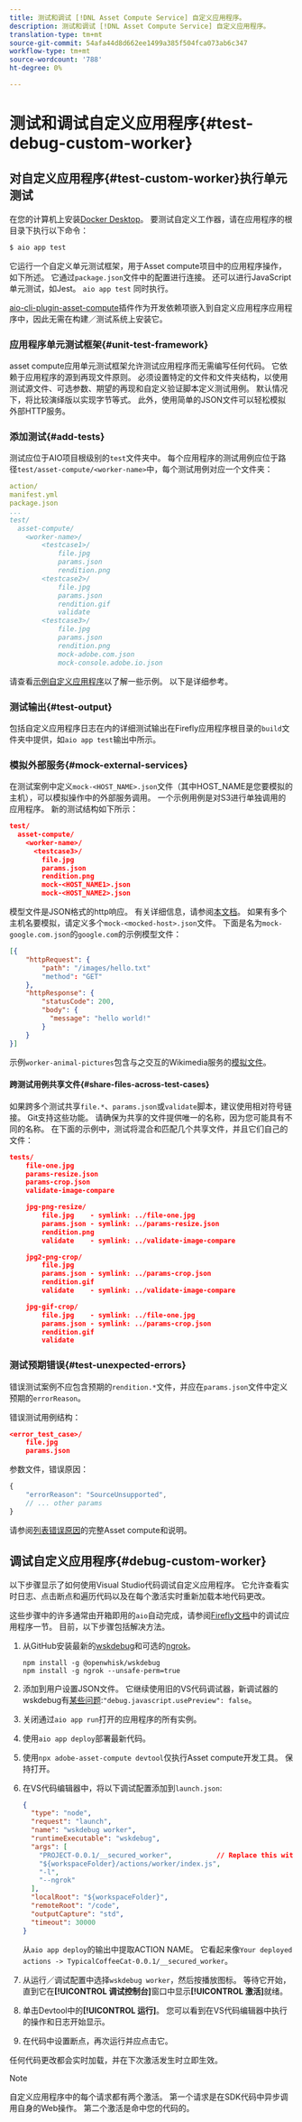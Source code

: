 ```yaml
---
title: 测试和调试 [!DNL Asset Compute Service] 自定义应用程序。
description: 测试和调试 [!DNL Asset Compute Service] 自定义应用程序。
translation-type: tm+mt
source-git-commit: 54afa44d8d662ee1499a385f504fca073ab6c347
workflow-type: tm+mt
source-wordcount: '788'
ht-degree: 0%

---
```



# 测试和调试自定义应用程序{#test-debug-custom-worker}

## 对自定义应用程序{#test-custom-worker}执行单元测试

在您的计算机上安装[Docker Desktop](https://www.docker.com/get-started)。 要测试自定义工作器，请在应用程序的根目录下执行以下命令：

```bash
$ aio app test
```

<!-- TBD
To run tests for a custom application, run `adobe-asset-compute test-worker` command in the root of the custom application application application.

Document interactively running `adobe-asset-compute` commands `test-worker` and `run-worker`.
-->

它运行一个自定义单元测试框架，用于Asset compute项目中的应用程序操作，如下所述。 它通过`package.json`文件中的配置进行连接。 还可以进行JavaScript单元测试，如Jest。 `aio app test` 同时执行。

[aio-cli-plugin-asset-compute](https://github.com/adobe/aio-cli-plugin-asset-compute#install-as-local-devdependency)插件作为开发依赖项嵌入到自定义应用程序应用程序中，因此无需在构建／测试系统上安装它。

### 应用程序单元测试框架{#unit-test-framework}

asset compute应用单元测试框架允许测试应用程序而无需编写任何代码。 它依赖于应用程序的源到再现文件原则。 必须设置特定的文件和文件夹结构，以使用测试源文件、可选参数、期望的再现和自定义验证脚本定义测试用例。 默认情况下，将比较演绎版以实现字节等式。 此外，使用简单的JSON文件可以轻松模拟外部HTTP服务。

### 添加测试{#add-tests}

测试应位于AIO项目根级别的`test`文件夹中。 每个应用程序的测试用例应位于路径`test/asset-compute/<worker-name>`中，每个测试用例对应一个文件夹：

```yaml
action/
manifest.yml
package.json
...
test/
  asset-compute/
    <worker-name>/
        <testcase1>/
            file.jpg
            params.json
            rendition.png
        <testcase2>/
            file.jpg
            params.json
            rendition.gif
            validate
        <testcase3>/
            file.jpg
            params.json
            rendition.png
            mock-adobe.com.json
            mock-console.adobe.io.json
```

请查看[示例自定义应用程序](https://github.com/adobe/asset-compute-example-workers/)以了解一些示例。 以下是详细参考。

### 测试输出{#test-output}

包括自定义应用程序日志在内的详细测试输出在Firefly应用程序根目录的`build`文件夹中提供，如`aio app test`输出中所示。

### 模拟外部服务{#mock-external-services}

在测试案例中定义`mock-<HOST_NAME>.json`文件（其中HOST_NAME是您要模拟的主机），可以模拟操作中的外部服务调用。 一个示例用例是对S3进行单独调用的应用程序。 新的测试结构如下所示：

```json
test/
  asset-compute/
    <worker-name>/
      <testcase3>/
        file.jpg
        params.json
        rendition.png
        mock-<HOST_NAME1>.json
        mock-<HOST_NAME2>.json
```

模型文件是JSON格式的http响应。 有关详细信息，请参阅[本文档](https://www.mock-server.com/mock_server/creating_expectations.html)。 如果有多个主机名要模拟，请定义多个`mock-<mocked-host>.json`文件。 下面是名为`mock-google.com.json`的`google.com`的示例模型文件：

```json
[{
    "httpRequest": {
        "path": "/images/hello.txt"
        "method": "GET"
    },
    "httpResponse": {
        "statusCode": 200,
        "body": {
          "message": "hello world!"
        }
    }
}]
```

示例`worker-animal-pictures`包含与之交互的Wikimedia服务的[模拟文件](https://github.com/adobe/asset-compute-example-workers/blob/master/projects/worker-animal-pictures/test/asset-compute/worker-animal-pictures/simple-test/mock-upload.wikimedia.org.json)。

#### 跨测试用例共享文件{#share-files-across-test-cases}

如果跨多个测试共享`file.*`、`params.json`或`validate`脚本，建议使用相对符号链接。 Git支持这些功能。 请确保为共享的文件提供唯一的名称，因为您可能具有不同的名称。 在下面的示例中，测试将混合和匹配几个共享文件，并且它们自己的文件：

```json
tests/
    file-one.jpg
    params-resize.json
    params-crop.json
    validate-image-compare

    jpg-png-resize/
        file.jpg    - symlink: ../file-one.jpg
        params.json - symlink: ../params-resize.json
        rendition.png
        validate    - symlink: ../validate-image-compare

    jpg2-png-crop/
        file.jpg
        params.json - symlink: ../params-crop.json
        rendition.gif
        validate    - symlink: ../validate-image-compare

    jpg-gif-crop/
        file.jpg    - symlink: ../file-one.jpg
        params.json - symlink: ../params-crop.json
        rendition.gif
        validate
```

### 测试预期错误{#test-unexpected-errors}

错误测试案例不应包含预期的`rendition.*`文件，并应在`params.json`文件中定义预期的`errorReason`。

错误测试用例结构：

```json
<error_test_case>/
    file.jpg
    params.json
```

参数文件，错误原因：

```javascript
{
    "errorReason": "SourceUnsupported",
    // ... other params
}
```

请参阅[列表错误原因](https://github.com/adobe/asset-compute-commons#error-reasons)的完整Asset compute和说明。

## 调试自定义应用程序{#debug-custom-worker}

以下步骤显示了如何使用Visual Studio代码调试自定义应用程序。 它允许查看实时日志、点击断点和遍历代码以及在每个激活实时重新加载本地代码更改。

这些步骤中的许多通常由开箱即用的`aio`自动完成，请参阅[Firefly文档](https://www.adobe.io/apis/experienceplatform/project-firefly/docs.html#!AdobeDocs/project-firefly/master/getting_started/first_app.md)中的调试应用程序一节。 目前，以下步骤包括解决方法。

1. 从GitHub安装最新的[wskdebug](https://github.com/apache/openwhisk-wskdebug)和可选的[ngrok](https://www.npmjs.com/package/ngrok)。

   ```shell
   npm install -g @openwhisk/wskdebug
   npm install -g ngrok --unsafe-perm=true
   ```

1. 添加到用户设置JSON文件。 它继续使用旧的VS代码调试器，新调试器的wskdebug有[某些问题](https://github.com/apache/openwhisk-wskdebug/issues/74):`"debug.javascript.usePreview": false`。
1. 关闭通过`aio app run`打开的应用程序的所有实例。
1. 使用`aio app deploy`部署最新代码。
1. 使用`npx adobe-asset-compute devtool`仅执行Asset compute开发工具。 保持打开。
1. 在VS代码编辑器中，将以下调试配置添加到`launch.json`:

   ```json
   {
     "type": "node",
     "request": "launch",
     "name": "wskdebug worker",
     "runtimeExecutable": "wskdebug",
     "args": [
       "PROJECT-0.0.1/__secured_worker",           // Replace this with your ACTION NAME
       "${workspaceFolder}/actions/worker/index.js",
       "-l",
       "--ngrok"
     ],
     "localRoot": "${workspaceFolder}",
     "remoteRoot": "/code",
     "outputCapture": "std",
     "timeout": 30000
   }
   ```

   从`aio app deploy`的输出中提取ACTION NAME。 它看起来像`Your deployed actions -> TypicalCoffeeCat-0.0.1/__secured_worker`。

1. 从运行／调试配置中选择`wskdebug worker`，然后按播放图标。 等待它开始，直到它在&#x200B;**[!UICONTROL 调试控制台]**&#x200B;窗口中显示&#x200B;**[!UICONTROL 激活]**&#x200B;就绪。

1. 单击Devtool中的&#x200B;**[!UICONTROL 运行]**。 您可以看到在VS代码编辑器中执行的操作和日志开始显示。

1. 在代码中设置断点，再次运行并应点击它。

任何代码更改都会实时加载，并在下次激活发生时立即生效。

>[!NOTE]
>
>自定义应用程序中的每个请求都有两个激活。 第一个请求是在SDK代码中异步调用自身的Web操作。 第二个激活是命中您的代码的。

